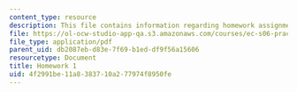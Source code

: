 ```yaml
---
content_type: resource
description: This file contains information regarding homework assignment 1.
file: https://ol-ocw-studio-app-qa.s3.amazonaws.com/courses/ec-s06-practical-electronics-fall-2004/4f2991be11a8383710a277974f8950fe_MITEC_S06F04_hw1.pdf
file_type: application/pdf
parent_uid: db2087eb-d83e-7f69-b1ed-df9f56a15606
resourcetype: Document
title: Homework 1
uid: 4f2991be-11a8-3837-10a2-77974f8950fe
---
```

